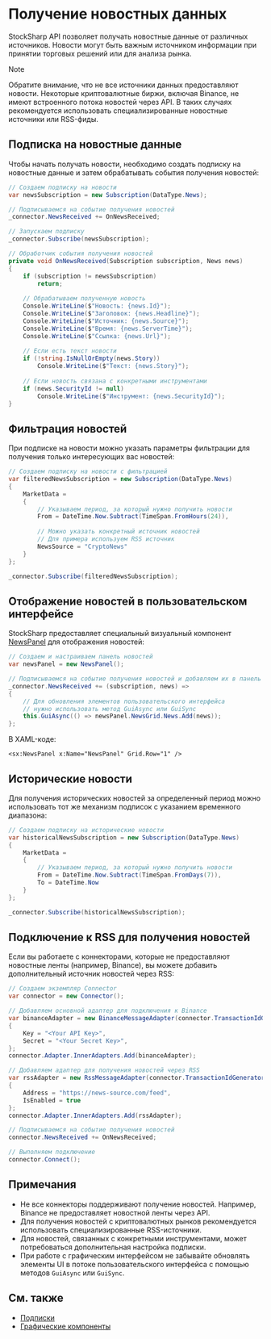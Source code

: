 # Получение новостных данных

StockSharp API позволяет получать новостные данные от различных источников. Новости могут быть важным источником информации при принятии торговых решений или для анализа рынка.

> [!NOTE]
> Обратите внимание, что не все источники данных предоставляют новости. Некоторые криптовалютные биржи, включая Binance, не имеют встроенного потока новостей через API. В таких случаях рекомендуется использовать специализированные новостные источники или RSS-фиды.

## Подписка на новостные данные

Чтобы начать получать новости, необходимо создать подписку на новостные данные и затем обрабатывать события получения новостей:

```cs
// Создаем подписку на новости
var newsSubscription = new Subscription(DataType.News);

// Подписываемся на событие получения новостей
_connector.NewsReceived += OnNewsReceived;

// Запускаем подписку
_connector.Subscribe(newsSubscription);

// Обработчик события получения новостей
private void OnNewsReceived(Subscription subscription, News news)
{
	if (subscription != newsSubscription)
		return;
		
	// Обрабатываем полученную новость
	Console.WriteLine($"Новость: {news.Id}");
	Console.WriteLine($"Заголовок: {news.Headline}");
	Console.WriteLine($"Источник: {news.Source}");
	Console.WriteLine($"Время: {news.ServerTime}");
	Console.WriteLine($"Ссылка: {news.Url}");
	
	// Если есть текст новости
	if (!string.IsNullOrEmpty(news.Story))
		Console.WriteLine($"Текст: {news.Story}");
	
	// Если новость связана с конкретными инструментами
	if (news.SecurityId != null)
		Console.WriteLine($"Инструмент: {news.SecurityId}");
}
```

## Фильтрация новостей

При подписке на новости можно указать параметры фильтрации для получения только интересующих вас новостей:

```cs
// Создаем подписку на новости с фильтрацией
var filteredNewsSubscription = new Subscription(DataType.News)
{
	MarketData = 
	{
		// Указываем период, за который нужно получить новости
		From = DateTime.Now.Subtract(TimeSpan.FromHours(24)),
		
		// Можно указать конкретный источник новостей
		// Для примера используем RSS источник
		NewsSource = "CryptoNews"
	}
};

_connector.Subscribe(filteredNewsSubscription);
```

## Отображение новостей в пользовательском интерфейсе

StockSharp предоставляет специальный визуальный компонент [NewsPanel](xref:StockSharp.Xaml.NewsPanel) для отображения новостей:

```cs
// Создаем и настраиваем панель новостей
var newsPanel = new NewsPanel();

// Подписываемся на событие получения новостей и добавляем их в панель
_connector.NewsReceived += (subscription, news) => 
{
	// Для обновления элементов пользовательского интерфейса 
	// нужно использовать метод GuiAsync или GuiSync
	this.GuiAsync(() => newsPanel.NewsGrid.News.Add(news));
};
```

В XAML-коде:

```xaml
<sx:NewsPanel x:Name="NewsPanel" Grid.Row="1" />
```

## Исторические новости

Для получения исторических новостей за определенный период можно использовать тот же механизм подписок с указанием временного диапазона:

```cs
// Создаем подписку на исторические новости
var historicalNewsSubscription = new Subscription(DataType.News)
{
	MarketData = 
	{
		// Указываем период, за который нужно получить новости
		From = DateTime.Now.Subtract(TimeSpan.FromDays(7)),
		To = DateTime.Now
	}
};

_connector.Subscribe(historicalNewsSubscription);
```

## Подключение к RSS для получения новостей

Если вы работаете с коннекторами, которые не предоставляют новостные ленты (например, Binance), вы можете добавить дополнительный источник новостей через RSS:

```cs
// Создаем экземпляр Connector
var connector = new Connector();

// Добавляем основной адаптер для подключения к Binance
var binanceAdapter = new BinanceMessageAdapter(connector.TransactionIdGenerator)
{
	Key = "<Your API Key>",
	Secret = "<Your Secret Key>",
};
connector.Adapter.InnerAdapters.Add(binanceAdapter);

// Добавляем адаптер для получения новостей через RSS
var rssAdapter = new RssMessageAdapter(connector.TransactionIdGenerator)
{
	Address = "https://news-source.com/feed",
	IsEnabled = true
};
connector.Adapter.InnerAdapters.Add(rssAdapter);

// Подписываемся на событие получения новостей
connector.NewsReceived += OnNewsReceived;

// Выполняем подключение
connector.Connect();
```

## Примечания

- Не все коннекторы поддерживают получение новостей. Например, Binance не предоставляет новостной ленты через API.
- Для получения новостей с криптовалютных рынков рекомендуется использовать специализированные RSS-источники.
- Для новостей, связанных с конкретными инструментами, может потребоваться дополнительная настройка подписки.
- При работе с графическим интерфейсом не забывайте обновлять элементы UI в потоке пользовательского интерфейса с помощью методов `GuiAsync` или `GuiSync`.

## См. также

- [Подписки](subscriptions.md)
- [Графические компоненты](../graphical_user_interface.md)